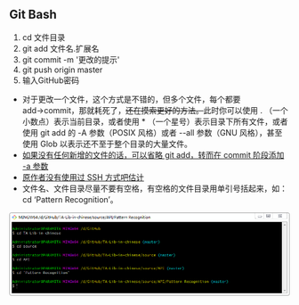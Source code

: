 ## Git Bash
1. cd 文件目录
2. git add 文件名.扩展名
3. git commit -m '更改的提示'
4. git push origin master
5. 输入GitHub密码
* 对于更改一个文件，这个方式是不错的，但多个文件，每个都要add→commit，那就耗死了，<del>还在摸索更好的方法。</del>此时你可以使用 . （一个小数点）表示当前目录，或者使用 * （一个星号）表示目录下所有文件，或者使用 git add 的 -A 参数（POSIX 风格）或者 --all 参数（GNU 风格），甚至使用 Glob 以表示还不至于整个目录的大量文件。
* <ins>如果没有任何新增的文件的话，可以省略 git add，转而在 commit 阶段添加 -a 参数</ins>
* <ins>原作者没有使用过 SSH 方式吧估计</ins>
* 文件名、文件目录尽量不要有空格，有空格的文件目录用单引号括起来，如：cd ‘Pattern Recognition’。<br>

![png](git_cd.png)
